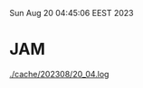 Sun Aug 20 04:45:06 EEST 2023
# JAM
<a href='./cache/202308/20_04.log'>./cache/202308/20_04.log</a>
